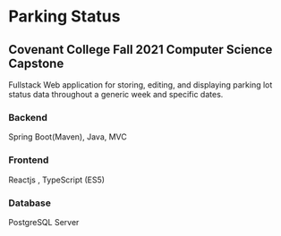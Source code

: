 # Parking Status 
## Covenant College Fall 2021 Computer Science Capstone


Fullstack Web application for storing, editing, and displaying parking lot status data throughout a generic week and specific dates.

### Backend
Spring Boot(Maven), Java, MVC
### Frontend 
Reactjs , TypeScript (ES5)
### Database 
PostgreSQL Server

